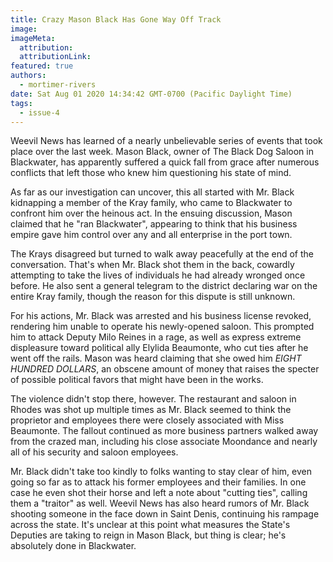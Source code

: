```yaml
---
title: Crazy Mason Black Has Gone Way Off Track
image:
imageMeta:
  attribution:
  attributionLink:
featured: true
authors: 
  - mortimer-rivers
date: Sat Aug 01 2020 14:34:42 GMT-0700 (Pacific Daylight Time)
tags:
  - issue-4
---
```


Weevil News has learned of a nearly unbelievable series of events that took place over the last week. 
Mason Black, owner of The Black Dog Saloon in Blackwater, has apparently suffered a quick fall from 
grace after numerous conflicts that left those who knew him questioning his state of mind.

As far as our investigation can uncover, this all started with Mr. Black kidnapping a member of the 
Kray family, who came to Blackwater to confront him over the heinous act. In the ensuing discussion, 
Mason claimed that he "ran Blackwater", appearing to think that his business empire gave him control 
over any and all enterprise in the port town.

The Krays disagreed but turned to walk away peacefully at the end of the conversation. That's when 
Mr. Black shot them in the back, cowardly attempting to take the lives of individuals he had already 
wronged once before. He also sent a general telegram to the district declaring war on the entire Kray 
family, though the reason for this dispute is still unknown.

For his actions, Mr. Black was arrested and his business license revoked, rendering him unable to 
operate his newly-opened saloon. This prompted him to attack Deputy Milo Reines in a rage, as well as 
express extreme displeasure toward political ally Elylida Beaumonte, who cut ties after he went off 
the rails. Mason was heard claiming that she owed him *EIGHT HUNDRED DOLLARS*, an obscene amount of 
money that raises the specter of possible political favors that might have been in the works.

The violence didn't stop there, however. The restaurant and saloon in Rhodes was shot up multiple 
times as Mr. Black seemed to think the proprietor and employees there were closely associated with 
Miss Beaumonte. The fallout continued as more business partners walked away from the crazed man, 
including his close associate Moondance and nearly all of his security and saloon employees.

Mr. Black didn't take too kindly to folks wanting to stay clear of him, even going so far as to attack 
his former employees and their families. In one case he even shot their horse and left a note about 
"cutting ties", calling them a "traitor" as well. Weevil News has also heard rumors of Mr. Black 
shooting someone in the face down in Saint Denis, continuing his rampage across the state. It's 
unclear at this point what measures the State's Deputies are taking to reign in Mason Black, but thing 
is clear; he's absolutely done in Blackwater. 

